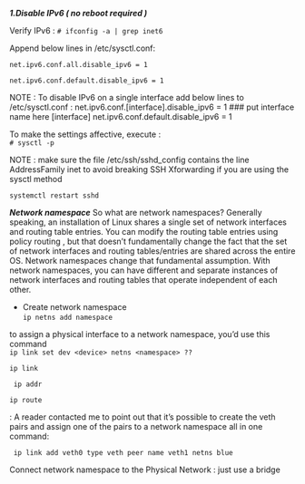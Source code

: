 ***1.Disable IPv6 ( no reboot required )***

Verify IPv6 : `# ifconfig -a | grep inet6`

Append below lines in /etc/sysctl.conf:

`net.ipv6.conf.all.disable_ipv6 = 1`

`net.ipv6.conf.default.disable_ipv6 = 1`

NOTE : To disable IPv6 on a single interface add below lines to /etc/sysctl.conf :
net.ipv6.conf.[interface].disable_ipv6 = 1 ### put interface name here [interface]
net.ipv6.conf.default.disable_ipv6 = 1


 To make the settings affective, execute :\
 `# sysctl -p`
 
 NOTE : make sure the file /etc/ssh/sshd_config contains the line AddressFamily inet to avoid breaking SSH Xforwarding if you are using the sysctl method
 
 ` systemctl restart sshd `
 
 ***Network namespace***
 So what are network namespaces? Generally speaking, an installation of Linux shares a single set of network interfaces and routing table entries. You can modify the routing table entries using policy routing , but that doesn’t fundamentally change the fact that the set of network interfaces and routing tables/entries are shared across the entire OS. Network namespaces change that fundamental assumption. With network namespaces, you can have different and separate instances of network interfaces and routing tables that operate independent of each other.
 
 - Create network namespace \
 `ip netns add namespace`
  
 to assign a physical interface to a network namespace, you’d use this command \
 `ip link set dev <device> netns <namespace> ?? ` 
 
 ` ip link `
 
 ` ip addr`
 
 ` ip route `
 
 : A reader contacted me to point out that it’s possible to create the veth pairs and assign one of the pairs to a network namespace all in one command:
 
 
 ` ip link add veth0 type veth peer name veth1 netns blue`
  
 
 Connect network namespace to the Physical Network : just use a bridge 
 
 
 
 
 
